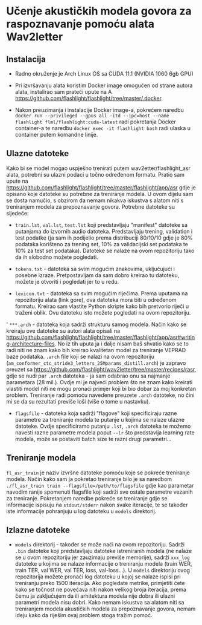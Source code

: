 # Učenje akustičkih modela govora za raspoznavanje pomoću alata Wav2letter

## Instalacija

- Radno okruženje je Arch Linux OS sa CUDA 11.1 (NVIDIA 1060 6gb GPU)

- Pri izvršavanju alata koristim Docker image omogućen od strane autora alata, instalirao sam prateći upute na A https://github.com/flashlight/flashlight/tree/master/.docker.

- Nakon preuzimanja i instalacije Docker image-a, pokrećem naredbu `docker run --privileged --gpus all -itd --ipc=host --name flashlight flml/flashlight:cuda-latest` radi pokretanja Docker container-a te naredbu `docker exec -it flashlight bash` radi ulaska u container putem komandne linije.

## Ulazne datoteke

Kako bi se model mogao uspješno trenirati putem wav2etter/flashlight_asr alata, potrebni su ulazni podaci u točno određenom formatu. Pratio sam upute na https://github.com/flashlight/flashlight/tree/master/flashlight/app/asr gdje je opisano koje datoteke su potrebne za treniranje modela. U ovom dijelu sam se dosta namučio, s obzirom da nemam nikakva iskustva s alatom niti s treniranjem modela za prepoznavanje govora. 
Potrebne datoteke su sljedeće:

- `train.lst`, `val.lst`, `test.lst` koji predstavljaju "manifest" datoteke sa putanjama do izvornih audio datoteka. Predstavljaju trening, validation i test podatke (ja sam ih podijelio prema distribuciji 80/10/10 gdje je 80% podataka korišteno za trening set, 10% za validacijski set podataka te 10% za test set podataka). Datoteke se nalaze na ovom repozitoriju tako da ih slobodno možete pogledati.

- `tokens.txt` - datoteka sa svim mogućim znakovima, uključujući i posebne izraze. Pretpostavljam da sam dobro kreirao tu datoteku, možete je otvoriti i pogledati jer to u redu.

- `lexicon.txt` - datoteka sa svim mogućim riječima. Prema uputama na repozitoriju alata (link gore), ova datoteka mora biti u određenom formatu. Kreirao sam vlastite Python skripte kako bih pretvorio riječi u traženi oblik. Ovu datoteku isto možete pogledati na ovom repozitoriju.

' `***.arch` - datoteka koja sadrži strukturu samog modela. Način kako se kreiraju ove datoteke su autori alata opisali na https://github.com/flashlight/flashlight/tree/master/flashlight/app/asr#writing-architecture-files. No iz tih uputa ja i dalje nisam baš shvatio kako se to radi niti ne znam kako bih kreirao kvalitetan model za treniranje VEPRAD baze podataka. `.arch` file koji se nalazi na ovom repozitoriju (`am_conformer_ctc_stride3_letters_25Mparams_distill.arch`) je zapravo preuzet sa https://github.com/flashlight/wav2letter/tree/master/recipes/rasr, gdje se nudi par `.arch` datoteka - ja sam odabrao onu sa najmanje parametara (28 mil.). Ovdje mi je najveći problem što ne znam kako kreirati vlastiti model niti ne mogu pronaći primjer koji bi bio dobar za moj konkretan problem. Treniranje radi pomoću navedene preuzete `.arch` datoteke, no čini mi se da su rezultati previše loši (više o tome u nastavku).

- `flagsfile` - datoteka koja sadrži "flagove" koji specificiraju razne parametre za treniranje modela te putanje u kojima se nalaze ulazne datoteke. Ovdje specificiramo putanju `.lst`, `.arch` datoteka te možemo navesti razne parametre modela poput `--lr` što predstavlja learning rate modela, može se postaviti batch size te razni drugi parametri...

## Treniranje modela

`fl_asr_train` je naziv izvršne datoteke pomoću koje se pokreće treniranje modela. Način kako sam ja pokretao treniranje bilo je sa naredbom `./fl_asr_train train --flagsfile=/path/to/flagsfile` gdje kao parametar navodim ranije spomenuti flagsfile koji sadrži sve ostale parametre vezanih za treniranje. Pokretanjem naredbe pokreće se treniranje gdje se informacije ispisuju na `stdout/stderr` nakon svake iteracije, te se također iste informacije pohranjuju u log datoteku u `models` direktorij.

## Izlazne datoteke

- `models` direktorij - također se može naći na ovom repozitoriju. Sadrži `.bin` datoteke koji predstavljaju datoteke istreniranih modela (ne nalaze se u ovom repozitoriju jer zauzimaju previše memorije), sadrži `xxx_log` datoteke u kojima se nalaze informacije o treniranju modela (train WER, train TER, val WER, val TER, loss, val-loss...). U `models` direktoriju ovog repozitorija možete pronaći log datoteku u kojoj se nalaze ispisi pri treniranju preko 1500 iteracija. Ako pogledate metrike, primjetiti ćete kako se točnost ne povećava niti nakon velikog broja iteracija, prema čemu ja zaključujem da ili arhitektura modela nije dobra ili ulazni parametri modela nisu dobri. Kako nemam iskustva sa alatom niti sa treniranjem modela akustičkih modela za prepoznavanje govora, nemam ideju kako da riješim ovaj problem stoga tražim pomoć.

